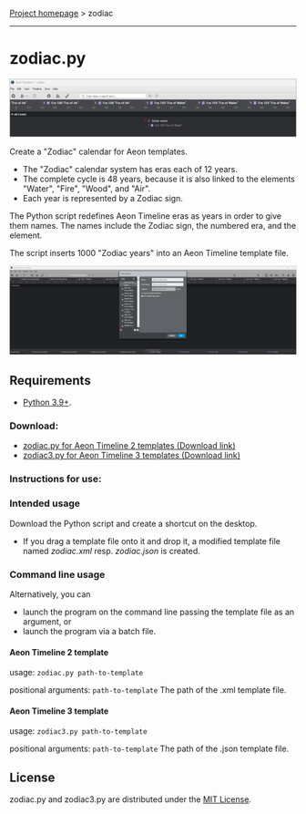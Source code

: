 [Project homepage](index) > zodiac

------------------------------------------------------------------

# zodiac.py

![Screenshot](Screenshots/zodiac01.png)

Create a "Zodiac" calendar for Aeon templates.

- The "Zodiac" calendar system has eras each of 12 years. 
- The complete cycle is 48 years, because it is also linked to the elements "Water", "Fire", "Wood", and "Air".
- Each year is represented by a Zodiac sign.

The Python script redefines Aeon Timeline eras as years in order to give them names.
The names include the Zodiac sign, the numbered era, and the element.

The script inserts 1000 "Zodiac years" into an Aeon Timeline template file. 

![Screenshot](Screenshots/zodiac02.png)

## Requirements

- [Python 3.9+](https://www.python.org). 

### Download:

- [zodiac.py for Aeon Timeline 2 templates (Download link)](https://raw.githubusercontent.com/peter88213/paeon/main/src/zodiac.py)
- [zodiac3.py for Aeon Timeline 3 templates (Download link)](https://raw.githubusercontent.com/peter88213/paeon/main/src/zodiac.py)

### Instructions for use:

### Intended usage

Download the Python script and create a shortcut on the desktop. 
- If you drag a template file onto it and drop it, a modified template file
named *zodiac.xml* resp. *zodiac.json* is created. 

### Command line usage

Alternatively, you can

- launch the program on the command line passing the template file as an argument, or
- launch the program via a batch file.

#### Aeon Timeline 2 template

usage: `zodiac.py path-to-template`

positional arguments:
  `path-to-template`  The path of the .xml template file.

#### Aeon Timeline 3 template

usage: `zodiac3.py path-to-template`

positional arguments:
  `path-to-template`  The path of the .json template file.


## License

zodiac.py and zodiac3.py are distributed under the [MIT License](http://www.opensource.org/licenses/mit-license.php).
